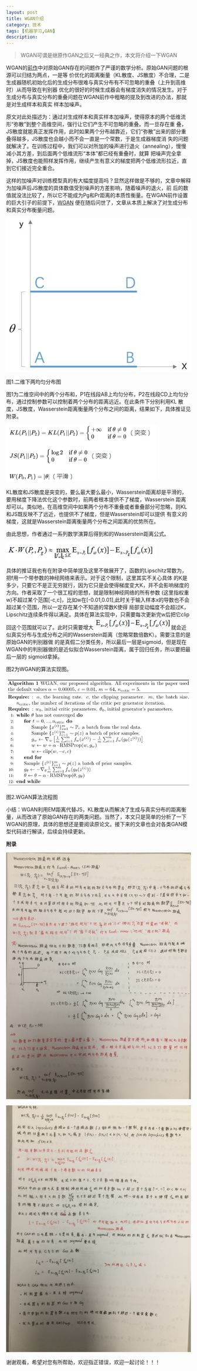 ```yaml
---
layout: post
title: WGAN介绍
category: 技术
tags: [机器学习,GAN]
description: 
---
```


>WGAN可谓是继原作GAN之后又一经典之作，本文将介绍一下WGAN

WGAN的[前作](https://arxiv.org/pdf/1701.04862.pdf)中对原始GAN存在的问题作了严谨的数学分析。原始GAN问题的根源可以归结为两点，一是等
价优化的距离衡量（KL散度、JS散度）不合理，二是生成器随机初始化后的生成分布很难与真实分布有不可忽略的重叠（上升到高维时）从而导致在判别器
优化的很好的时候生成器会有梯度消失的情况发生。对于生成分布与真实分布的重叠问题在WGAN前作中粗略的提及到改进的办法，那就是对生成样本和真实
样本加噪声。

原文对此处描述为：通过对生成样本和真实样本加噪声，使得原本的两个低维流形“弥散”到整个高维空间，强行让它们产生不可忽略的重叠。而一旦存在重
叠，JS散度就能真正发挥作用，此时如果两个分布越靠近，它们“弥散”出来的部分重叠得越多，JS散度也会越小而不会一直是一个常数，于是生成器梯度消
失的问题就解决了。在训练过程中，我们可以对所加的噪声进行退火（annealing），慢慢减小其方差，到后面两个低维流形“本体”都已经有重叠时，就算
把噪声完全拿掉，JS散度也能照样发挥作用，继续产生有意义的梯度把两个低维流形拉近，直到它们接近完全重合。

这样的加噪声对训练模型真的有大幅度提高吗？显然这样做是不够的，文章中解释为加噪声后JS散度的具体数值受到噪声的方差影响，随着噪声的退火，前
后的数值就没法比较了，所以它不能成为Pg和Pr距离的本质性衡量。在WGAN前作设置的巨大引子的前提下，[WGAN](https://arxiv.org/abs/1701.07875)
便在随后问世了，文章从本质上解决了对生成分布和真实分布衡量问题。

![](/assets/img/WGAN/introWGAN.png)

图1.二维下两均匀分布图

图1为二维空间中的两个分布和，P1在线段AB上均匀分布，P2在线段CD上均匀分布，通过控制参数可以控制着两个分布的距离远近。在此条件下分别利用KL
散度，JS散度，Wasserstein距离衡量两个分布之间的距离，结果如下，具体推证见附录。

![](/assets/img/WGAN/compare.png)

KL散度和JS散度是突变的，要么最大要么最小，Wasserstein距离却是平滑的，要用梯度下降法优化这个参数时，前两者根本提供不了梯度，Wasserstein
距离却可以。类似地，在高维空间中如果两个分布不重叠或者重叠部分可忽略，则KL和JS既反映不了远近，也提供不了梯度，但是Wasserstein却可以提供
有意义的梯度，这就是Wasserstein距离衡量两个分布之间距离的优势所在。

由此思想，作者通过一系列数学演算后得到和的Wasserstein距离公式。

![](/assets/img/WGAN/equation1.png)

具体的推证我也有在附录中简单提及这里不做展开了，函数的Lipschitz常数为，把f用一个带参数的神经网络来表示。对于这个限制，这里其实不关心具体
的K是多少，只要它不是正无穷就行，因为它只是会使得梯度变大K，并不会影响梯度的方向。作者采取了一个很工程的思想，就是限制神经网络的所有参数
(这里指权重w)不超过某个范围[-c,c]，比如w在[-0.01,0.01],此时关于输入样本x的导数也不会超过某个范围，所以一定存在某个不知道的常数K使得
局部变动幅度不会超过K，Lipschitz连续条件得以满足。具体在算法实现中，只需要每次更新完w后把它clip回这个范围就可以了。此时只需要增大
![](/assets/img/WGAN/equation2.png)就会近似真实分布与生成分布之间的Wasserstein距离（忽略常数倍数K）。需要注意的是原始GAN的判别器做
的是真假二分类任务，所以最后一层是sigmoid，但是现在WGAN中的判别器做的是近似拟合Wasserstein距离，属于回归任务，所以要把最后一层的
sigmoid拿掉。

图2为WGAN的算法实现图。

![](/assets/img/WGAN/WGANal.png)

图2.WGAN算法流程图

小结：WGAN利用EM距离代替JS，KL散度从而解决了生成与真实分布的距离衡量，从而改进了原始GAN存在的两类问题。当然了，本文只是简单的分析了一下
WGAN的原理，具体的思想还是要阅读原论文。接下来的文章也会对各类GAN模型代码进行解读，后续会持续更新。

**附录**

![](/assets/img/WGAN/WGANde1.png)

![](/assets/img/WGAN/WGANde2.png)

谢谢观看，希望对您有所帮助，欢迎指正错误，欢迎一起讨论！！！